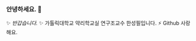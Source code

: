 ### 안녕하세요. 👋

✨ _반갑습니다._ ✨ 가톨릭대학교 약리학교실 연구조교수 한성필입니다.
⚡ Github 사랑해요. 

<!--
**shanmdphd/shanmdphd** is a ✨ _special_ ✨ repository because its `README.md` (this file) appears on your GitHub profile.

Here are some ideas to get you started:

- 🔭 I’m currently working on ...
- 🌱 I’m currently learning ...
- 👯 I’m looking to collaborate on ...
- 🤔 I’m looking for help with ...
- 💬 Ask me about ...
- 📫 How to reach me: ...
- 😄 Pronouns: ...
- ⚡ Fun fact: ...
-->
